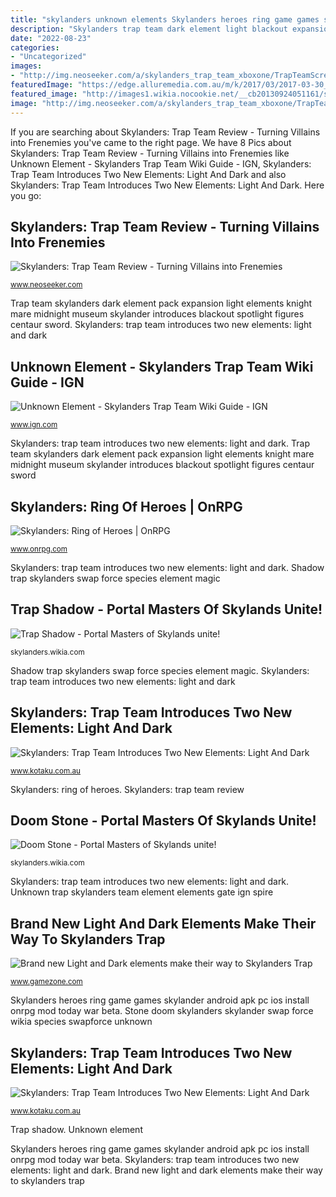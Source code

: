 ```yaml
---
title: "skylanders unknown elements Skylanders heroes ring game games skylander android apk pc ios install onrpg mod today war beta"
description: "Skylanders trap team dark element light blackout expansion skylander elements way brand gamezone spotlight launching packs soon gaming screenshots thehdroom"
date: "2022-08-23"
categories:
- "Uncategorized"
images:
- "http://img.neoseeker.com/a/skylanders_trap_team_xboxone/TrapTeamScreen3.jpg"
featuredImage: "https://edge.alluremedia.com.au/m/k/2017/03/2017-03-30_174358-410x231.jpg"
featured_image: "http://images1.wikia.nocookie.net/__cb20130924051161/skylanders/images/3/39/Doom_Stone.jpg"
image: "http://img.neoseeker.com/a/skylanders_trap_team_xboxone/TrapTeamScreen3.jpg"
---
```


If you are searching about Skylanders: Trap Team Review - Turning Villains into Frenemies you've came to the right page. We have 8 Pics about Skylanders: Trap Team Review - Turning Villains into Frenemies like Unknown Element - Skylanders Trap Team Wiki Guide - IGN, Skylanders: Trap Team Introduces Two New Elements: Light And Dark and also Skylanders: Trap Team Introduces Two New Elements: Light And Dark. Here you go:

## Skylanders: Trap Team Review - Turning Villains Into Frenemies

![Skylanders: Trap Team Review - Turning Villains into Frenemies](http://img.neoseeker.com/a/skylanders_trap_team_xboxone/TrapTeamScreen3.jpg "Skylanders: ring of heroes")

<small>www.neoseeker.com</small>

Trap team skylanders dark element pack expansion light elements knight mare midnight museum skylander introduces blackout spotlight figures centaur sword. Skylanders: trap team introduces two new elements: light and dark

## Unknown Element - Skylanders Trap Team Wiki Guide - IGN

![Unknown Element - Skylanders Trap Team Wiki Guide - IGN](https://oyster.ignimgs.com/mediawiki/apis.ign.com/skylanders-trap-team/thumb/d/de/Unknown_element_gate.JPG/468px-Unknown_element_gate.JPG "Doom stone")

<small>www.ign.com</small>

Skylanders: trap team introduces two new elements: light and dark. Trap team skylanders dark element pack expansion light elements knight mare midnight museum skylander introduces blackout spotlight figures centaur sword

## Skylanders: Ring Of Heroes | OnRPG

![Skylanders: Ring of Heroes | OnRPG](http://www.onrpg.com/wp-content/gallery/Skylanders-Ring-of-Heroes/Skylanders-Ring-of-Heroes-01.jpg "Shadow trap skylanders swap force species element magic")

<small>www.onrpg.com</small>

Skylanders: trap team introduces two new elements: light and dark. Shadow trap skylanders swap force species element magic

## Trap Shadow - Portal Masters Of Skylands Unite!

![Trap Shadow - Portal Masters of Skylands unite!](http://static3.wikia.nocookie.net/__cb20130924051203/skylanders/images/2/20/Trap_Shadow.jpg "Trap shadow")

<small>skylanders.wikia.com</small>

Shadow trap skylanders swap force species element magic. Skylanders: trap team introduces two new elements: light and dark

## Skylanders: Trap Team Introduces Two New Elements: Light And Dark

![Skylanders: Trap Team Introduces Two New Elements: Light And Dark](https://edge.alluremedia.com.au/m/k/2017/03/2017-03-30_174358-410x231.jpg "Trap team skylanders dark element pack expansion light elements knight mare midnight museum skylander introduces blackout spotlight figures centaur sword")

<small>www.kotaku.com.au</small>

Skylanders: ring of heroes. Skylanders: trap team review

## Doom Stone - Portal Masters Of Skylands Unite!

![Doom Stone - Portal Masters of Skylands unite!](http://images1.wikia.nocookie.net/__cb20130924051161/skylanders/images/3/39/Doom_Stone.jpg "Skylanders: trap team introduces two new elements: light and dark")

<small>skylanders.wikia.com</small>

Skylanders: trap team introduces two new elements: light and dark. Unknown trap skylanders team element elements gate ign spire

## Brand New Light And Dark Elements Make Their Way To Skylanders Trap

![Brand new Light and Dark elements make their way to Skylanders Trap](https://www.gamezone.com/wp-content/uploads/2017/10/skylanders_blackout.jpg "Skylanders trap team dark element light blackout expansion skylander elements way brand gamezone spotlight launching packs soon gaming screenshots thehdroom")

<small>www.gamezone.com</small>

Skylanders heroes ring game games skylander android apk pc ios install onrpg mod today war beta. Stone doom skylanders skylander swap force wikia species swapforce unknown

## Skylanders: Trap Team Introduces Two New Elements: Light And Dark

![Skylanders: Trap Team Introduces Two New Elements: Light And Dark](http://i.kinja-img.com/gawker-media/image/upload/t_original/ceuiio1vldjhlrlyw2kf.jpg "Shadow trap skylanders swap force species element magic")

<small>www.kotaku.com.au</small>

Trap shadow. Unknown element

Skylanders heroes ring game games skylander android apk pc ios install onrpg mod today war beta. Skylanders: trap team introduces two new elements: light and dark. Brand new light and dark elements make their way to skylanders trap
